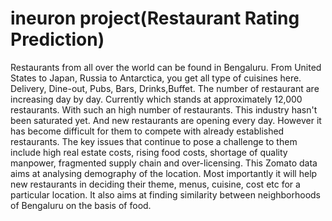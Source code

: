 # ineuron project(Restaurant Rating Prediction)

Restaurants from all over the world can be found in Bengaluru. From United States to Japan, Russia to Antarctica, you get all type of cuisines here. Delivery, Dine-out, Pubs, Bars, Drinks,Buffet. The number of restaurant are increasing day by day. Currently which stands at approximately 12,000 restaurants. With such an high number of restaurants. This industry hasn't been saturated yet. And new restaurants are opening every day. However it has become difficult for them to compete with already established restaurants. The key issues that continue to pose a challenge to them include high real estate costs, rising food costs, shortage of quality manpower, fragmented supply chain and over-licensing. This Zomato data aims at analysing demography of the location. Most importantly it will help new restaurants in deciding their theme, menus, cuisine, cost etc for a particular location. It also aims at finding similarity between neighborhoods of Bengaluru on the basis of food.

